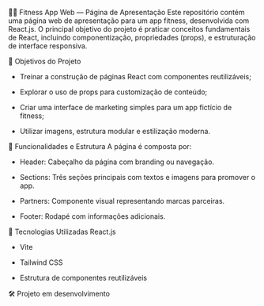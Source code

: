 🏋️‍♀️ Fitness App Web — Página de Apresentação
Este repositório contém uma página web de apresentação para um app fitness, desenvolvida com React.js. O principal objetivo do projeto é praticar conceitos fundamentais de React, incluindo componentização, propriedades (props), e estruturação de interface responsiva.


🎯 Objetivos do Projeto
- Treinar a construção de páginas React com componentes reutilizáveis;

- Explorar o uso de props para customização de conteúdo;

- Criar uma interface de marketing simples para um app fictício de fitness;

- Utilizar imagens, estrutura modular e estilização moderna.


🧩 Funcionalidades e Estrutura
A página é composta por:

- Header: Cabeçalho da página com branding ou navegação.

- Sections: Três seções principais com textos e imagens para promover o app.

- Partners: Componente visual representando marcas parceiras.

- Footer: Rodapé com informações adicionais.

 
📌 Tecnologias Utilizadas
React.js

- Vite

- Tailwind CSS

- Estrutura de componentes reutilizáveis


🛠 Projeto em desenvolvimento
